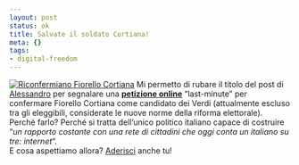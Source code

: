 ```yaml
--- 
layout: post
status: ok
title: Salvate il soldato Cortiana!
meta: {}
tags: 
- digital-freedom
---
```

[![Riconfermiano Fiorello Cortiana](/download/20060208_cortiana.gif)](http://www.fiorellocortiana.it)
Mi permetto di rubare il titolo del post di [Alessandro](http://www.alongo.it/?p=104) per segnalare una <a title="Lettera aperta a Alfonso Pecoraro Scanio" target="_blank" href="http://blogs.it/0100206/"><strong>petizione online</strong></a> &#8220;last-minute&#8221; per confermare Fiorello Cortiana come candidato dei Verdi (attualmente escluso tra gli eleggibili, considerate le nuove norme della riforma elettorale). Perché farlo? Perché si tratta dell&#8217;unico politico italiano capace di costruire &#8220;<em>un rapporto costante con una rete di cittadini che oggi conta un italiano su tre: internet</em>&#8220;.  
E cosa aspettiamo allora? <a target="_blank" href="http://web.fiorellocortiana.it/html/modules/newbb/viewtopic.php?topic_id=6708&#038;post_id=73124&#038;order=0&#038;viewmode=flat&#038;pid=73123&#038;forum=4#forumpost73124">Aderisci</a> anche tu! 
